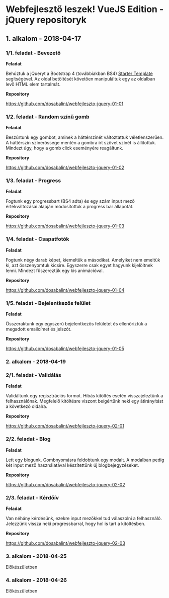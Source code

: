 # Webfejlesztő leszek! VueJS Edition - jQuery repositoryk

## 1. alkalom - 2018-04-17

### 1/1. feladat - Bevezető

**Feladat**

Behúztuk a jQueryt a Bootstrap 4 (továbbiakban BS4)
[Starter Template](https://getbootstrap.com/docs/4.1/getting-started/introduction/#starter-template) 
 segítségével. Az oldal betöltését követően manipuláltuk egy az oldalban levő HTML elem tartalmát.

**Repository**

https://github.com/dosabalint/webfejleszto-jquery-01-01

### 1/2. feladat - Random színű gomb

**Feladat**

Beszúrtunk egy gombot, aminek a háttérszínét változtattuk véletlenszerűen. A háttérszín színerőssége mentén a gombra írt szövet színét is állítottuk. Mindezt úgy, hogy a gomb click eseményére reagáltunk.

**Repository**

https://github.com/dosabalint/webfejleszto-jquery-01-02

### 1/3. feladat - Progress

**Feladat**

Fogtunk egy progressbart (BS4 adta) és egy szám input mező értékváltozásai alapján módosítottuk a progress bar állapotát.

**Repository**

https://github.com/dosabalint/webfejleszto-jquery-01-03

### 1/4. feladat - Csapatfotók

**Feladat**

Fogtunk négy darab képet, kiemeltük a másodikat. Amelyiket nem emeltük ki, azt összenyomtuk kicsire. Egyszerre csak egyet hagyunk kijelöltnek lenni. Mindezt fűszereztük egy kis animációval.

**Repository**

https://github.com/dosabalint/webfejleszto-jquery-01-04

### 1/5. feladat - Bejelentkezős felület

**Feladat**

Összeraktunk egy egyszerű bejelentkezős felületet és ellenőriztük a megadott emailcímet és jelszót.

**Repository**

https://github.com/dosabalint/webfejleszto-jquery-01-05

### 2. alkalom - 2018-04-19

### 2/1. feladat - Validálás

**Feladat**

Validáltunk egy regisztrációs formot. Hibás kitöltés esetén visszajeleztünk a felhasználónak. Megfelelő kitöltésre viszont beígértünk neki egy átirányítást a következő oldalra.

**Repository**

https://github.com/dosabalint/webfejleszto-jquery-02-01

### 2/2. feladat - Blog

**Feladat**

Lett egy blogunk. Gombnyomásra feldobtunk egy modalt. A modalban pedig két input mező használatával készítettünk új blogbejegyzéseket.

**Repository**

https://github.com/dosabalint/webfejleszto-jquery-02-02

### 2/3. feladat - Kérdőív

**Feladat**

Van néhány kérdésünk, ezekre input mezőkkel tud válaszolni a felhasználó. Jelezzünk vissza neki progressbarral, hogy hol is tart a kitöltésben.

**Repository**

https://github.com/dosabalint/webfejleszto-jquery-02-03

### 3. alkalom - 2018-04-25

Előkészületben

### 4. alkalom - 2018-04-26

Előkészületben